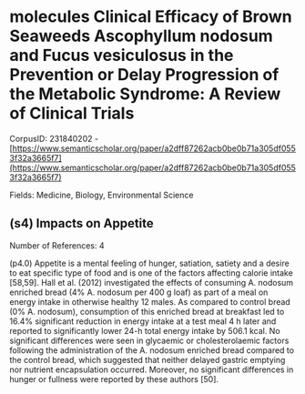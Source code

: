 # molecules Clinical Efficacy of Brown Seaweeds Ascophyllum nodosum and Fucus vesiculosus in the Prevention or Delay Progression of the Metabolic Syndrome: A Review of Clinical Trials

CorpusID: 231840202 - [https://www.semanticscholar.org/paper/a2dff87262acb0be0b71a305df0553f32a3665f7](https://www.semanticscholar.org/paper/a2dff87262acb0be0b71a305df0553f32a3665f7)

Fields: Medicine, Biology, Environmental Science

## (s4) Impacts on Appetite
Number of References: 4

(p4.0) Appetite is a mental feeling of hunger, satiation, satiety and a desire to eat specific type of food and is one of the factors affecting calorie intake [58,59]. Hall et al. (2012) investigated the effects of consuming A. nodosum enriched bread (4% A. nodosum per 400 g loaf) as part of a meal on energy intake in otherwise healthy 12 males. As compared to control bread (0% A. nodosum), consumption of this enriched bread at breakfast led to 16.4% significant reduction in energy intake at a test meal 4 h later and reported to significantly lower 24-h total energy intake by 506.1 kcal. No significant differences were seen in glycaemic or cholesterolaemic factors following the administration of the A. nodosum enriched bread compared to the control bread, which suggested that neither delayed gastric emptying nor nutrient encapsulation occurred. Moreover, no significant differences in hunger or fullness were reported by these authors [50].
